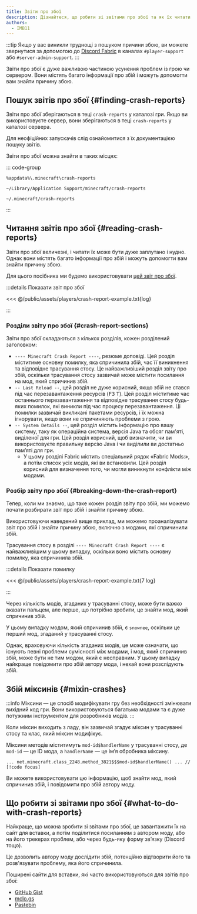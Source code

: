 ```yaml
---
title: Звіти про збої
description: Дізнайтеся, що робити зі звітами про збої та як їх читати.
authors:
  - IMB11
---
```


:::tip
Якщо у вас виникли труднощі з пошуком причини збою, ви можете звернутися за допомогою до [Discord Fabric](https://discord.gg/v6v4pMv) в каналах `#player-support` або `#server-admin-support`.
:::

Звіти про збої є дуже важливою частиною усунення проблем із грою чи сервером. Вони містять багато інформації про збій і можуть допомогти вам знайти причину збою.

## Пошук звітів про збої {#finding-crash-reports}

Звіти про збої зберігаються в теці `crash-reports` у каталозі гри. Якщо ви використовуєте сервер, вони зберігаються в теці `crash-reports` у каталозі сервера.

Для неофіційних запускачів слід ознайомитися з їх документацією пошуку звітів.

Звіти про збої можна знайти в таких місцях:

::: code-group

```:no-line-numbers [Windows]
%appdata%\.minecraft\crash-reports
```

```:no-line-numbers [macOS]
~/Library/Application Support/minecraft/crash-reports
```

```:no-line-numbers [Linux]
~/.minecraft/crash-reports
```

:::

## Читання звітів про збої {#reading-crash-reports}

Звіти про збої величезні, і читати їх може бути дуже заплутано і нудно. Однак вони містять багато інформації про збій і можуть допомогти вам знайти причину збою.

Для цього посібника ми будемо використовувати [цей звіт про збої](/assets/players/crash-report-example.txt).

:::details Показати звіт про збої

<<< @/public/assets/players/crash-report-example.txt{log}

:::

### Розділи звіту про збої {#crash-report-sections}

Звіти про збої складаються з кількох розділів, кожен розділений заголовком:

- `---- Minecraft Crash Report ----`, резюме доповіді. Цей розділ міститиме основну помилку, яка спричинила збій, час її виникнення та відповідне трасування стосу. Це найважливіший розділ звіту про збій, оскільки трасування стосу зазвичай може містити посилання на мод, який спричинив збій.
- `-- Last Reload --`, цей розділ не дуже корисний, якщо збій не стався під час перезавантаження ресурсів (<kbd>F3</kbd> <kbd>T</kbd>). Цей розділ міститиме час останнього перезавантаження та відповідне трасування стосу будь-яких помилок, які виникли під час процесу перезавантаження. Ці помилки зазвичай викликані пакетами ресурсів, і їх можна ігнорувати, якщо вони не спричиняють проблеми з грою.
- `-- System Details --`, цей розділ містить інформацію про вашу систему, таку як операційна система, версія Java та обсяг пам'яті, виділеної для гри. Цей розділ корисний, щоб визначити, чи ви використовуєте правильну версію Java і чи виділили ви достатньо пам’яті для гри.
  - У цьому розділі Fabric містить спеціальний рядок «Fabric Mods:», а потім список усіх модів, які ви встановили. Цей розділ корисний для визначення того, чи могли виникнути конфлікти між модами.

### Розбір звіту про збої {#breaking-down-the-crash-report}

Тепер, коли ми знаємо, що таке кожен розділ звіту про збій, ми можемо почати розбирати звіт про збій і знайти причину збою.

Використовуючи наведений вище приклад, ми можемо проаналізувати звіт про збій і знайти причину збою, включно з модами, які спричинили збій.

Трасування стосу в розділі `---- Minecraft Crash Report ----` є найважливішим у цьому випадку, оскільки воно містить основну помилку, яка спричинила збій.

:::details Показати помилку

<<< @/public/assets/players/crash-report-example.txt{7 log}

:::

Через кількість модів, згаданих у трасуванні стосу, може бути важко вказати пальцем, але перше, що потрібно зробити, це знайти мод, який спричинив збій.

У цьому випадку модом, який спричинив збій, є `snownee`, оскільки це перший мод, згаданий у трасуванні стосу.

Однак, враховуючи кількість згаданих модів, це може означати, що існують певні проблеми сумісності між модами, і мод, який спричинив збій, може бути не тим модом, який є несправним. У цьому випадку найкраще повідомити про збій автору мода, і нехай вони розслідують збій.

## Збій міксинів {#mixin-crashes}

:::info
Міксини — це спосіб модифікувати гру без необхідності змінювати вихідний код гри. Вони використовуються багатьма модами та є дуже потужним інструментом для розробників модів.
:::

Коли міксин виходить з ладу, він зазвичай згадує міксин у трасуванні стосу та клас, який міксин модифікує.

Міксини методів міститимуть `mod-id$handlerName` у трасуванні стосу, де `mod-id` — це ID мода, а `handlerName` — це ім’я обробника міксину.

```:no-line-numbers
... net.minecraft.class_2248.method_3821$$$mod-id$handlerName() ... // [!code focus]
```

Ви можете використовувати цю інформацію, щоб знайти мод, який спричинив збій, і повідомити про збій автору моду.

## Що робити зі звітами про збої {#what-to-do-with-crash-reports}

Найкраще, що можна зробити зі звітами про збої, це завантажити їх на сайт для вставки, а потім поділитися посиланням з автором моду, або на його трекерах проблем, або через будь-яку форму зв’язку (Discord тощо).

Це дозволить автору моду дослідити збій, потенційно відтворити його та розв'язувати проблему, яка його спричинила.

Поширені сайти для вставки, які часто використовуються для звітів про збої:

- [GitHub Gist](https://gist.github.com/)
- [mclo.gs](https://mclo.gs/)
- [Pastebin](https://pastebin.com/)
